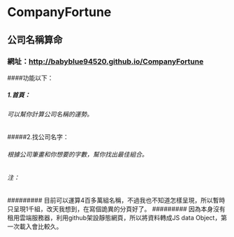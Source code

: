 # CompanyFortune
## 公司名稱算命
### 網址：http://babyblue94520.github.io/CompanyFortune
####功能以下：
##### 1.首頁：
###### 可以幫你計算公司名稱的運勢。
#####2.找公司名字：
###### 根據公司筆畫和你想要的字數，幫你找出最佳組合。

###### 注：
######### 目前可以運算4百多萬組名稱，不過我也不知道怎樣呈現，所以暫時只呈現1千組，改天我想到，在寫個詭異的分頁好了。
######### 因為本身沒有租用雲端服務器，利用github架設靜態網頁，所以將資料轉成JS data Object，第一次載入會比較久。
